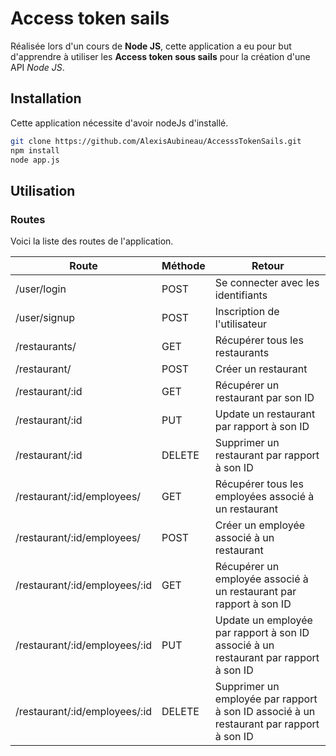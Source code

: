 

# Access token sails

Réalisée lors d'un cours de **Node JS**, cette application a eu pour but d'apprendre à utiliser les **Access token sous sails** pour la création d'une API  _Node JS_.

## Installation 

Cette application nécessite d'avoir nodeJs d'installé.
```bash
git clone https://github.com/AlexisAubineau/AccesssTokenSails.git
npm install 
node app.js
```

## Utilisation

### Routes

Voici la liste des routes de l'application.    

| Route | Méthode | Retour |
| --- | --- | --- |
| /user/login | POST | Se connecter avec les identifiants |
| /user/signup | POST | Inscription de l'utilisateur |
| /restaurants/ | GET | Récupérer tous les restaurants |
| /restaurant/ | POST | Créer un restaurant |
| /restaurant/:id | GET | Récupérer un restaurant par son ID |
| /restaurant/:id | PUT | Update un restaurant par rapport à son ID |
| /restaurant/:id | DELETE | Supprimer un restaurant par rapport à son ID |
| /restaurant/:id/employees/ | GET | Récupérer tous les employées associé à un restaurant |
| /restaurant/:id/employees/ | POST | Créer un employée associé à un restaurant |
| /restaurant/:id/employees/:id | GET | Récupérer un employée associé à un restaurant par rapport à son ID |
| /restaurant/:id/employees/:id | PUT | Update un employée par rapport à son ID associé à un restaurant par rapport à son ID |
| /restaurant/:id/employees/:id | DELETE | Supprimer un employée par rapport à son ID associé à un restaurant par rapport à son ID |
